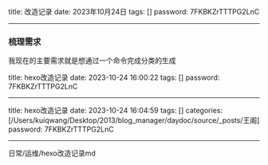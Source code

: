 title:  改造记录
date:  2023年10月24日
tags: []
password: 7FKBKZrTTTPG2LnC

---
 <!--more-->
 
 ### 梳理需求

 我现在的主要需求就是想通过一个命令完成分类的生成
 
 title: hexo改造记录 
 date: 2023-10-24 16:00:22 
 tags: []
 password: 7FKBKZrTTTPG2LnC
 
 ---
  <!--more-->

  title: hexo改造记录 
  date: 2023-10-24 16:04:59 
  tags: []
  categories: [/Users/kuiqwang/Desktop/2013/blog_manager/daydoc/source/_posts/王阁]
  password: 7FKBKZrTTTPG2LnC
  
  ---
   <!--more-->


日常/运维/hexo改造记录md


